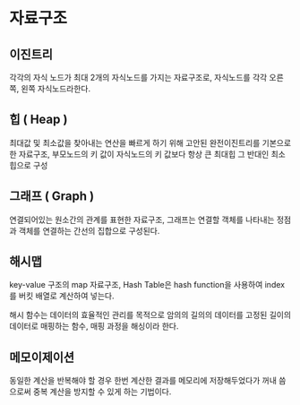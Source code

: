 # 자료구조

## 이진트리

각각의 자식 노드가 최대 2개의 자식노드를 가지는 자료구조로, 자식노드를 각각 오른쪽, 왼쪽 자식노드라한다.

## 힙 ( Heap )

최대값 및 최소값을 찾아내는 연산을 빠르게 하기 위해 고안된 완전이진트리를 기본으로 한 자료구조, 부모노드의 키 값이 자식노드의 키 값보다 항상 큰 최대힙 그 반대인 최소힙으로 구성

## 그래프 ( Graph )

연결되어있는 원소간의 관계를 표현한 자료구조, 그래프는 연결할 객체를 나타내는 정점과 객체를 연결하는 간선의 집합으로 구성된다.

## 해시맵

key-value 구조의 map 자료구조, Hash Table은 hash function을 사용하여 index를 버킷 배열로 계산하여 넣는다.

해시 함수는 데이터의 효율적인 관리를 목적으로 암의의 길의의 데이터를 고정된 길이의 데이터로 매핑하는 함수, 매핑 과정을 해싱이라 한다.

## 메모이제이션

동일한 계산을 반복해야 할 경우 한번 계산한 결과를 메모리에 저장해두었다가 꺼내 씀으로써 중복 계산을 방지할 수 있게 하는 기법이다.